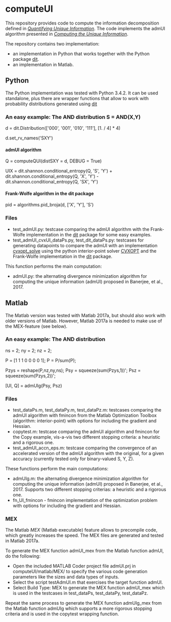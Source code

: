 # computeUI

This repository provides code to compute the information decomposition defined in [*Quantifying Unique Information*](http://dx.doi.org/10.3390/e16042161).
The code implements the admUI algorithm presented in [*Computing the Unique Information*](https://arxiv.org/abs/1709.07487).

The repository contains two implementation:
- an implementation in Python that works together with the Python package [dit](https://github.com/dit/).
- an implementation in Matlab. 

## Python

The Python implementation was tested with Python 3.4.2.  It can be used standalone, plus there are wrapper functions that allow to work with probability distributions generated using [dit](https://github.com/dit/)

### An easy example: The AND distribution S = AND(X,Y)

d = dit.Distribution(['000', '001', '010', '111'], [1. / 4] * 4) 

d.set_rv_names('SXY')

#### admUI algorithm 
Q = computeQUI(distSXY = d, DEBUG = True)

UIX = dit.shannon.conditional_entropy(Q, 'S', 'Y') + dit.shannon.conditional_entropy(Q, 'X', 'Y') - dit.shannon.conditional_entropy(Q, 'SX', 'Y')

#### Frank-Wolfe algorithm in the dit package
pid = algorithms.pid_broja(d, ['X', 'Y'], 'S') 

### Files

- test_admUI.py: testcase comparing the admUI algorithm with the Frank-Wolfe implementation in the [dit](https://github.com/dit/) package for some easy examples.
- test_admUI_cvxUI_dataPs.py, test_dit_dataPs.py: testcases for generating datapoints to compare the admUI with an implementation [cvxopt_solve](https://github.com/Abzinger/BROJA-Bivariate-Partial_Information_Decomposition/blob/master/Python/cvxopt_solve.py) using the python interior-point solver [CVXOPT](http://cvxopt.org/) and the Frank-Wolfe implementation in the [dit](https://github.com/dit/) package.

This function performs the main computation:
- admUI.py: the alternating divergence minimization algorithm for computing the unique information (admUI) proposed in Banerjee, et al., 2017. 

## Matlab

The Matlab version was tested with Matlab 2017a, but should also work with older versions of Matlab.  However, Matlab 2017a is needed to make use of the MEX-feature (see below).

### An easy example: The AND distribution

ns = 2; ny = 2; nz = 2; 

P  = [1 1 1 0 0 0 0 1]; P = P/sum(P);

Pzys = reshape(P,nz,ny,ns); Psy = squeeze(sum(Pzys,1))'; Psz = squeeze(sum(Pzys,2))';

[UI, Q] = admUIg(Psy, Psz)

### Files

- test_dataPs.m, test_dataPy.m, test_dataPz.m: testcases comparing the admUI algorithm with fmincon from the Matlab Optimization Toolbox (algorithm: interior-point) with options for including the gradient and Hessian.
- copytest.m: testcase comparing the admUI algorithm and fmincon for the Copy example, vis-a-vis two different stopping criteria: a heuristic and a rigorous one.
- test_admUI_accn_eps.m: testcase comparing the convergence of an accelerated version of the admUI algorithm with the original, for a given accuracy (currently tested only for binary-valued S, Y, Z).

These functions perform the main computations:
- admUIg.m: the alternating divergence minimization algorithm for computing the unique information (admUI) proposed in Banerjee, et al., 2017. Supports two different stopping criterias: a heuristic and a rigorous one.
- fn_UI_fmincon - fmincon implementation of the optimization problem with options for including the gradient and Hessian.

### MEX

The Matlab *MEX* (Matlab executable) feature allows to precompile code, which greatly increases the speed. The MEX files are generated and tested in Matlab 2017a.  

To generate the MEX function admUI_mex from the Matlab function admUI, do the following:
- Open the included MATLAB Coder project file admUI.prj in computeUI/matlab/MEX/ to specify the various code generation parameters like the sizes and data types of inputs.
- Select the script testAdmUI.m that exercises the target function admUI.
- Select Build Type: MEX to generate the MEX function admUI_mex which is used in the testcases in test_dataPs, test_dataPy, test_dataPz.

Repeat the same process to generate the MEX function admUIg_mex from the Matlab function admUIg which supports a more rigorous stopping criteria and is used in the copytest wrapping function.



